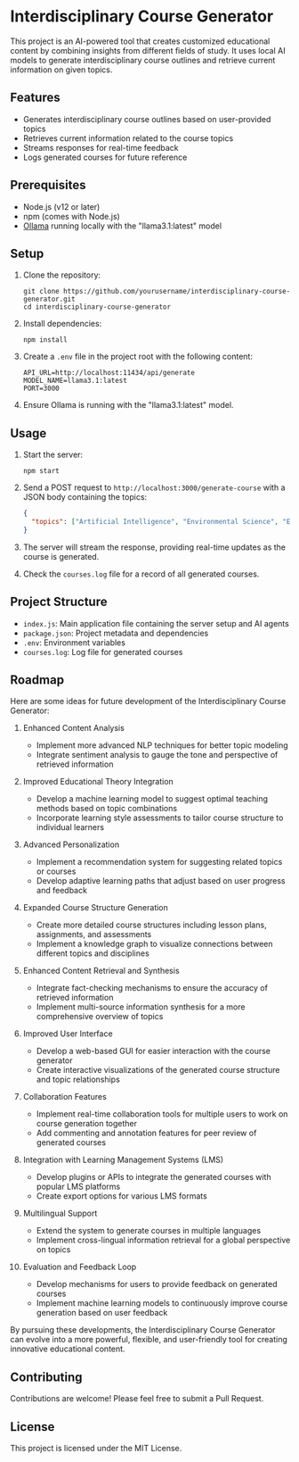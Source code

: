 # Interdisciplinary Course Generator

This project is an AI-powered tool that creates customized educational content by combining insights from different fields of study. It uses local AI models to generate interdisciplinary course outlines and retrieve current information on given topics.

## Features

- Generates interdisciplinary course outlines based on user-provided topics
- Retrieves current information related to the course topics
- Streams responses for real-time feedback
- Logs generated courses for future reference

## Prerequisites

- Node.js (v12 or later)
- npm (comes with Node.js)
- [Ollama](https://ollama.ai/) running locally with the "llama3.1:latest" model

## Setup

1. Clone the repository:
   ```
   git clone https://github.com/yourusername/interdisciplinary-course-generator.git
   cd interdisciplinary-course-generator
   ```

2. Install dependencies:
   ```
   npm install
   ```

3. Create a `.env` file in the project root with the following content:
   ```
   API_URL=http://localhost:11434/api/generate
   MODEL_NAME=llama3.1:latest
   PORT=3000
   ```

4. Ensure Ollama is running with the "llama3.1:latest" model.

## Usage

1. Start the server:
   ```
   npm start
   ```

2. Send a POST request to `http://localhost:3000/generate-course` with a JSON body containing the topics:
   ```json
   {
     "topics": ["Artificial Intelligence", "Environmental Science", "Ethics"]
   }
   ```

3. The server will stream the response, providing real-time updates as the course is generated.

4. Check the `courses.log` file for a record of all generated courses.

## Project Structure

- `index.js`: Main application file containing the server setup and AI agents
- `package.json`: Project metadata and dependencies
- `.env`: Environment variables
- `courses.log`: Log file for generated courses

## Roadmap

Here are some ideas for future development of the Interdisciplinary Course Generator:

1. Enhanced Content Analysis
   - Implement more advanced NLP techniques for better topic modeling
   - Integrate sentiment analysis to gauge the tone and perspective of retrieved information

2. Improved Educational Theory Integration
   - Develop a machine learning model to suggest optimal teaching methods based on topic combinations
   - Incorporate learning style assessments to tailor course structure to individual learners

3. Advanced Personalization
   - Implement a recommendation system for suggesting related topics or courses
   - Develop adaptive learning paths that adjust based on user progress and feedback

4. Expanded Course Structure Generation
   - Create more detailed course structures including lesson plans, assignments, and assessments
   - Implement a knowledge graph to visualize connections between different topics and disciplines

5. Enhanced Content Retrieval and Synthesis
   - Integrate fact-checking mechanisms to ensure the accuracy of retrieved information
   - Implement multi-source information synthesis for a more comprehensive overview of topics

6. Improved User Interface
   - Develop a web-based GUI for easier interaction with the course generator
   - Create interactive visualizations of the generated course structure and topic relationships

7. Collaboration Features
   - Implement real-time collaboration tools for multiple users to work on course generation together
   - Add commenting and annotation features for peer review of generated courses

8. Integration with Learning Management Systems (LMS)
   - Develop plugins or APIs to integrate the generated courses with popular LMS platforms
   - Create export options for various LMS formats

9. Multilingual Support
   - Extend the system to generate courses in multiple languages
   - Implement cross-lingual information retrieval for a global perspective on topics

10. Evaluation and Feedback Loop
    - Develop mechanisms for users to provide feedback on generated courses
    - Implement machine learning models to continuously improve course generation based on user feedback

By pursuing these developments, the Interdisciplinary Course Generator can evolve into a more powerful, flexible, and user-friendly tool for creating innovative educational content.

## Contributing

Contributions are welcome! Please feel free to submit a Pull Request.

## License

This project is licensed under the MIT License.